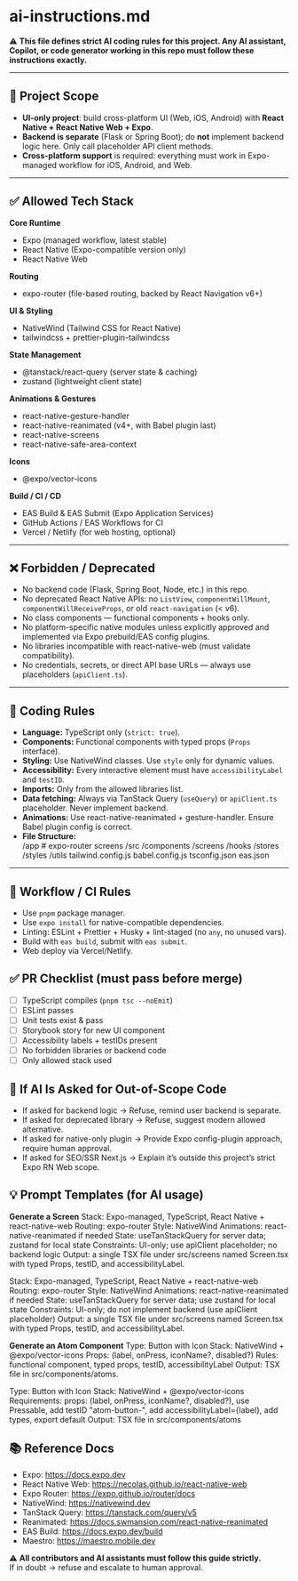 # ai-instructions.md
⚠️ **This file defines strict AI coding rules for this project. Any AI assistant, Copilot, or code generator working in this repo must follow these instructions exactly.**

---

## 📌 Project Scope
- **UI-only project**: build cross-platform UI (Web, iOS, Android) with **React Native + React Native Web + Expo**.
- **Backend is separate** (Flask or Spring Boot); do **not** implement backend logic here. Only call placeholder API client methods.
- **Cross-platform support** is required: everything must work in Expo-managed workflow for iOS, Android, and Web.

---

## ✅ Allowed Tech Stack
**Core Runtime**
- Expo (managed workflow, latest stable)
- React Native (Expo-compatible version only)
- React Native Web

**Routing**
- expo-router (file-based routing, backed by React Navigation v6+)

**UI & Styling**
- NativeWind (Tailwind CSS for React Native)
- tailwindcss + prettier-plugin-tailwindcss

**State Management**
- @tanstack/react-query (server state & caching)
- zustand (lightweight client state)

**Animations & Gestures**
- react-native-gesture-handler
- react-native-reanimated (v4+, with Babel plugin last)
- react-native-screens
- react-native-safe-area-context

**Icons**
- @expo/vector-icons

<!-- **Testing**
- Jest + React Native Testing Library (unit tests)
- Storybook (UI components)
- Maestro (E2E cross-platform)
- Playwright (web E2E) -->

**Build / CI / CD**
- EAS Build & EAS Submit (Expo Application Services)
- GitHub Actions / EAS Workflows for CI
- Vercel / Netlify (for web hosting, optional)

---

## ❌ Forbidden / Deprecated
- No backend code (Flask, Spring Boot, Node, etc.) in this repo.
- No deprecated React Native APIs: no `ListView`, `componentWillMount`, `componentWillReceiveProps`, or old `react-navigation` (< v6).
- No class components — functional components + hooks only.
- No platform-specific native modules unless explicitly approved and implemented via Expo prebuild/EAS config plugins.
- No libraries incompatible with react-native-web (must validate compatibility).
- No credentials, secrets, or direct API base URLs — always use placeholders (`apiClient.ts`).

---

## 📝 Coding Rules
- **Language:** TypeScript only (`strict: true`).
- **Components:** Functional components with typed props (`Props` interface).
- **Styling:** Use NativeWind classes. Use `style` only for dynamic values.
- **Accessibility:** Every interactive element must have `accessibilityLabel` and `testID`.
- **Imports:** Only from the allowed libraries list.
- **Data fetching:** Always via TanStack Query (`useQuery`) or `apiClient.ts` placeholder. Never implement backend.
- **Animations:** Use react-native-reanimated + gesture-handler. Ensure Babel plugin config is correct.
- **File Structure:**  
/app # expo-router screens
/src
/components
/screens
/hooks
/stores
/styles
/utils
tailwind.config.js
babel.config.js
tsconfig.json
eas.json

<!-- ## 🧪 Testing Rules
- Each UI component must have at least one Jest/RNTL test and one Storybook story.
- Each screen must expose `testID` selectors for E2E automation.
- Maestro flows required for navigation/E2E.
- Web UI must be testable via Playwright. -->

---

## 🚦 Workflow / CI Rules
- Use `pnpm` package manager.
- Use `expo install` for native-compatible dependencies.
- Linting: ESLint + Prettier + Husky + lint-staged (no `any`, no unused vars).
- Build with `eas build`, submit with `eas submit`.
- Web deploy via Vercel/Netlify.


## ✅ PR Checklist (must pass before merge)
- [ ] TypeScript compiles (`pnpm tsc --noEmit`)
- [ ] ESLint passes
- [ ] Unit tests exist & pass
- [ ] Storybook story for new UI component
- [ ] Accessibility labels + testIDs present
- [ ] No forbidden libraries or backend code
- [ ] Only allowed stack used

## 🚫 If AI Is Asked for Out-of-Scope Code
- If asked for backend logic → Refuse, remind user backend is separate.
- If asked for deprecated library → Refuse, suggest modern allowed alternative.
- If asked for native-only plugin → Provide Expo config-plugin approach, require human approval.
- If asked for SEO/SSR Next.js → Explain it’s outside this project’s strict Expo RN Web scope.

## 💡 Prompt Templates (for AI usage)

**Generate a Screen**
Stack: Expo-managed, TypeScript, React Native + react-native-web
Routing: expo-router
Style: NativeWind
Animations: react-native-reanimated if needed
State: useTanStackQuery for server data; zustand for local state
Constraints: UI-only; use apiClient placeholder; no backend logic
Output: a single TSX file under src/screens named <Name>Screen.tsx with typed Props, testID, and accessibilityLabel.

<GENERATE SCREEN>
Stack: Expo-managed, TypeScript, React Native + react-native-web
Routing: expo-router
Style: NativeWind
Animations: react-native-reanimated if needed
State: useTanStackQuery for server data; use zustand for local state
Constraints: UI-only; do not implement backend (use apiClient placeholder)
Output: a single TSX file under src/screens named <Name>Screen.tsx with typed Props, testID, and accessibilityLabel.
</GENERATE SCREEN>

**Generate an Atom Component**
Type: Button with Icon
Stack: NativeWind + @expo/vector-icons
Props: (label, onPress, iconName?, disabled?)
Rules: functional component, typed props, testID, accessibilityLabel
Output: TSX file in src/components/atoms.

<GENERATE ATOM>
Type: Button with Icon
Stack: NativeWind + @expo/vector-icons
Requirements: props: (label, onPress, iconName?, disabled?), use Pressable, add testID "atom-button-<label>", add accessibilityLabel={label}, add types, export default
Output: TSX file in src/components/atoms
</GENERATE ATOM>

## 📚 Reference Docs
- Expo: https://docs.expo.dev  
- React Native Web: https://necolas.github.io/react-native-web  
- Expo Router: https://expo.github.io/router/docs  
- NativeWind: https://nativewind.dev  
- TanStack Query: https://tanstack.com/query/v5  
- Reanimated: https://docs.swmansion.com/react-native-reanimated  
- EAS Build: https://docs.expo.dev/build  
- Maestro: https://maestro.mobile.dev


⚠️ **All contributors and AI assistants must follow this guide strictly.**  
If in doubt → refuse and escalate to human approval.